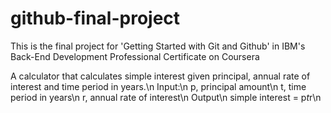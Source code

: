 # github-final-project
This is the final project for 'Getting Started with Git and Github' in IBM's Back-End Development Professional Certificate on Coursera

A calculator that calculates simple interest given principal, annual rate of interest and time period in years.\n
Input:\n
   p, principal amount\n
   t, time period in years\n
   r, annual rate of interest\n
Output\n
   simple interest = p*t*r\n
